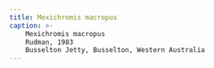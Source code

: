 ```yaml
---
title: Mexichromis macropus
caption: >-
    Mexichromis macropus
    Rudman, 1983
    Busselton Jetty, Busselton, Western Australia
---
```

